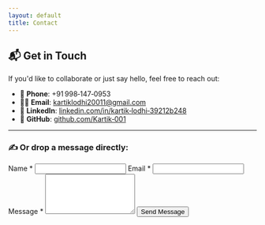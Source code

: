 ```yaml
---
layout: default
title: Contact
---
```


## 📬 Get in Touch

If you'd like to collaborate or just say hello, feel free to reach out:

- 📱 **Phone**: +91 998‑147‑0953  
- 🧑‍💻 **Email**: [kartiklodhi20011@gmail.com](mailto:kartiklodhi20011@gmail.com)  
- 💼 **LinkedIn**: [linkedin.com/in/kartik‑lodhi‑39212b248](https://www.linkedin.com/in/kartik-lodhi-39212b248/)  
- 🧠 **GitHub**: [github.com/Kartik‑001](https://github.com/Kartik-001)

---

### ✍️ Or drop a message directly:

<form action="https://formspree.io/f/mgvzlykj" method="POST" class="contact-form">
  <label>Name *</label>
  <input type="text" name="name" required>
  <label>Email *</label>
  <input type="email" name="email" required>
  <label>Message *</label>
  <textarea name="message" rows="5" required></textarea>
  <button type="submit">Send Message</button>
</form>
